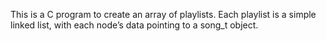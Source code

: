 This is a C program to create an array of playlists. Each playlist is a simple linked list, with each node’s data pointing to a song_t object.
